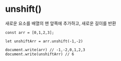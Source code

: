 # unshift\(\)

새로운 요소를 배열의 맨 앞쪽에 추가하고, 새로운 길이를 반환

```text
const arr = [0,1,2,3];

let unshiftArr = arr.unshift(-1,-2) 

document.write(arr) // -1,-2,0,1,2,3
document.write(unshiftArr) // 6
```

